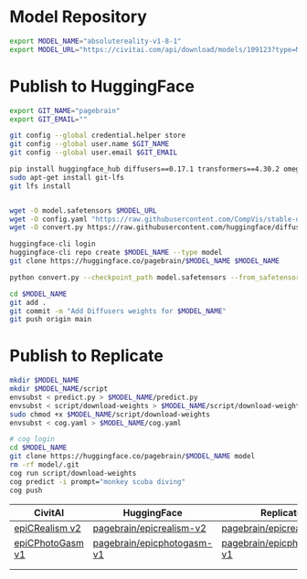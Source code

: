 # Model Repository

```bash
export MODEL_NAME="absolutereality-v1-8-1"
export MODEL_URL="https://civitai.com/api/download/models/109123?type=Model&format=SafeTensor&size=pruned&fp=fp16"
```

# Publish to HuggingFace
```bash
export GIT_NAME="pagebrain"
export GIT_EMAIL=""

git config --global credential.helper store
git config --global user.name $GIT_NAME
git config --global user.email $GIT_EMAIL

pip install huggingface_hub diffusers==0.17.1 transformers==4.30.2 omegaconf==2.3.0 accelerate==0.22.0 cog==0.8.6
sudo apt-get install git-lfs
git lfs install


wget -O model.safetensors $MODEL_URL
wget -O config.yaml "https://raw.githubusercontent.com/CompVis/stable-diffusion/main/configs/stable-diffusion/v1-inference.yaml"
wget -O convert.py https://raw.githubusercontent.com/huggingface/diffusers/v0.17.1/scripts/convert_original_stable_diffusion_to_diffusers.py

huggingface-cli login
huggingface-cli repo create $MODEL_NAME --type model
git clone https://huggingface.co/pagebrain/$MODEL_NAME $MODEL_NAME

python convert.py --checkpoint_path model.safetensors --from_safetensors --to_safetensors --original_config config.yaml --dump_path $MODEL_NAME --half

cd $MODEL_NAME
git add .
git commit -m "Add Diffusers weights for $MODEL_NAME"
git push origin main
```

# Publish to Replicate
```bash
mkdir $MODEL_NAME
mkdir $MODEL_NAME/script
envsubst < predict.py > $MODEL_NAME/predict.py
envsubst < script/download-weights > $MODEL_NAME/script/download-weights
sudo chmod +x $MODEL_NAME/script/download-weights
envsubst < cog.yaml > $MODEL_NAME/cog.yaml

# cog login
cd $MODEL_NAME
git clone https://huggingface.co/pagebrain/$MODEL_NAME model
rm -rf model/.git
cog run script/download-weights
cog predict -i prompt="monkey scuba diving"
cog push
```


| CivitAI | HuggingFace | Replicate |
|---|---|---|
| [epiCRealism v2](https://civitai.com/models/25694?modelVersionId=101593) | [pagebrain/epicrealism-v2](https://huggingface.co/pagebrain/epicrealism-v2) | [pagebrain/epicrealism-v2](https://replicate.com/pagebrain/epicrealism-v2) |
| [epiCPhotoGasm v1](https://civitai.com/models/132632/epicphotogasm) | [pagebrain/epicphotogasm-v1](https://huggingface.co/pagebrain/epicphotogasm-v1) | [pagebrain/epicphotogasm-v1](https://replicate.com/pagebrain/epicphotogasm-v1) |
|  |  |  |
|  |  |  |
